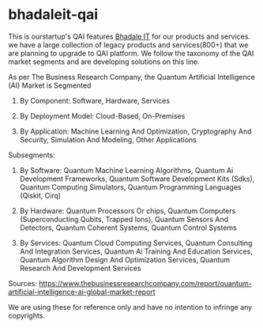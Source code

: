 # bhadaleit-qai
This is ourstartup's QAI features [Bhadale IT](https://bhadaleit.com) for our products and services. we have a large collection of legacy products and services(800+) that we are planning to upgrade to QAI platform. We follow the taxonomy of the  QAI market segments and are developing solutions on this line. 

As per The Business Research Company, the Quantum Artificial Intelligence (AI) Market is Segmented

1) By Component: Software, Hardware, Services

2) By Deployment Model: Cloud-Based, On-Premises

3) By Application: Machine Learning And Optimization, Cryptography And Security, Simulation And Modeling, Other Applications

Subsegments:

1) By Software: Quantum Machine Learning Algorithms, Quantum Ai Development Frameworks, Quantum Software Development Kits (Sdks), Quantum Computing Simulators, Quantum Programming Languages (Qiskit, Cirq)

2) By Hardware: Quantum Processors Or chips, Quantum Computers (Superconducting Qubits, Trapped Ions), Quantum Sensors And Detectors, Quantum Coherent Systems, Quantum Control Systems

3) By Services: Quantum Cloud Computing Services, Quantum Consulting And Integration Services, Quantum Ai Training And Education Services, Quantum Algorithm Design And Optimization Services, Quantum Research And Development Services 

Sources: https://www.thebusinessresearchcompany.com/report/quantum-artificial-intelligence-ai-global-market-report

We are using these for reference only and have no intention to infringe any copyrights.  
